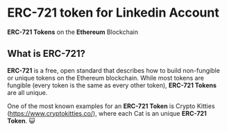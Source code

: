 # ERC-721 token for Linkedin Account
 **ERC-721 Tokens** on the **Ethereum** Blockchain

##  What is ERC-721? 
**ERC-721** is a free, open standard that describes how to build non-fungible or unique tokens on the Ethereum blockchain. While most tokens are fungible (every token is the same as every other token), **ERC-721 Tokens** are all unique. 

One of the most known examples for an **ERC-721 Token** is Crypto Kitties (https://www.cryptokitties.co/), where each Cat is an unique **ERC-721 Token**. 😺

